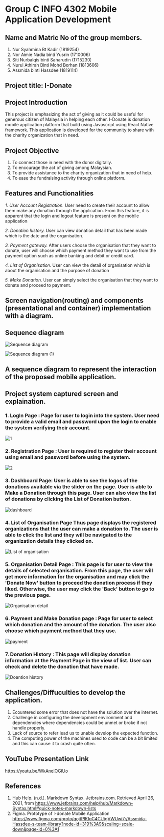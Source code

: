 # Group C INFO 4302 Mobile Application Development

## Name and Matric No of the group members. 
1. Nur Syahmina Bt Kadir (1819254)
2. Nor Aimie Nadia binti Yusrin (1710006)
3. Siti Nurbalqis binti Saharudin (1715230)
4. Nurul Athirah Binti Mohd Borhan (1813606)
5. Assmida binti Hassdee (1819114)

## Project title: I-Donate

## Project Introduction
This project is emphasizing the act of giving as it could be useful for generous citizen of Malaysia in helping each other. I-Donate is donation mobile application platform that build using Javascript using React Native framework. This application is developed for the community to share with the charity organization that in need.  

## Project Objective
1. To connect those in need with the donor digitally.
2. To encourage the act of giving among Malaysian. 
3. To provide assistance to the charity organization that in need of help. 
4. To ease the fundraising activity through online platform.  

## Features and Functionalities
*1. User Account Registration.*
User need to create their account to allow them make any donation through the application. From this feature, it is apparent that the login and logout feature is present on the mobile application

*2. Donation history.*
User can view donation detail that has been made which is the date and the organisation. 

*3. Payment gateway.*
After users choose the organisation that they want to donate, user will choose which payment  method they want to use from the payment option such as online banking and debit or credit card.

*4. List of Organisation.*
User can view the detail of organisation which is about the organisation and the purpose of donation

*5. Make Donation.*
User can simply select the organisation that they want to donate and proceed to payment.

## Screen navigation(routing) and components (presentational and container) implementation with a diagram.

## Sequence diagram

![Sequence diagram](https://user-images.githubusercontent.com/74192884/116032855-fae9e280-a692-11eb-8dbe-20f58135ec95.png)


![Sequence diagram (1)](https://user-images.githubusercontent.com/74192884/116032891-0937fe80-a693-11eb-99c2-f772d6bd25d7.png)

## A sequence diagram to represent the interaction of the proposed mobile application.


## Project system captured screen and explaination.

### 1. LogIn Page : Page for user to login into the system. User need to provide a valid email and password upon the login to enable the system verifying their account. 
![1](https://user-images.githubusercontent.com/55779756/121682921-434c4b00-caef-11eb-93a7-7f6f1e53df25.jpg)

### 2. Registration Page : User is required to register their account using email and password before using the system. 
![2](https://user-images.githubusercontent.com/55779756/121682989-5bbc6580-caef-11eb-9649-59c1a7142e16.jpg)

### 3. Dashboard Page: User is able to see the logos of the donations available via the slider on the page. User is able to Make a Donation through this page. User can also view the list of donations by clicking the List of Donation button. 
![dashboard](https://user-images.githubusercontent.com/55779851/121771895-c7143f00-cba4-11eb-9165-ca0ca94220b3.JPG)


### 4. List of Organisation Page Thus page displays the registered organizations that the user can make a donation to. The user is able to click the list and they will be navigated to the organization details they clicked on.
![List of organisation](https://user-images.githubusercontent.com/55779851/121771927-03479f80-cba5-11eb-9d5b-f1924d26fd98.JPG)

### 5. Organisation Detail Page : This page is for user to view the details of selected organisation. From this page, the user will get more information for the organisation and may click the 'Donate Now' button to proceed the donation process if they liked. Otherwise, the user may click the 'Back' button to go to the previous page. 
![Organisation detail](https://user-images.githubusercontent.com/55779851/121771962-178b9c80-cba5-11eb-8952-45501d575c43.JPG)

### 6. Payment and Make Donation page : Page for user to select which donation and the amount of the donation.  The user also choose which payment method that they use.
![payment](https://user-images.githubusercontent.com/55779851/121771973-2e31f380-cba5-11eb-96ed-b874fcc34fb2.JPG)

### 7. Donation History : This page will display donation information at the Payment Page in the view of list. User can check and delete the donation that have made.
![Doantion history](https://user-images.githubusercontent.com/55779851/121771986-41dd5a00-cba5-11eb-9767-064e533236a5.JPG)


## Challenges/Diffuculties to develop the application.
1. Ecountered some error that does not have the solution over the internet.   
2. Challenge in configuring the development environment and dependencies where dependencies could be unmet or broke if not handle properly.
3. Lack of source to refer lead us to unable develop the expected function.
4. The computing power of the machines used to code can be a bit limited and this can cause it to crash quite often.

## YouTube Presentation Link

https://youtu.be/WkAnelOGiUo

## References
1. Hub Help. (n.d.). Markdown Syntax. Jetbrains.com. Retrieved April 26, 2021, from https://www.jetbrains.com/help/hub/Markdown-Syntax.html#quick-notes-markdown-lists
2. Figma. Prototype of I-donate Mobile Application https://www.figma.com/proto/qojtPlKIqC4CUigVWUwi7r/Assmida-Hassdee-s-team-library?node-id=319%3A9&scaling=scale-down&page-id=0%3A1
